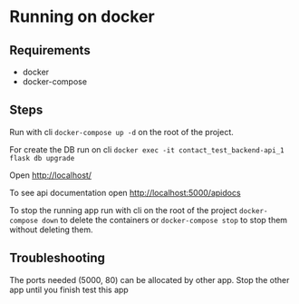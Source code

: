 # Running on docker #

## Requirements ##

- docker
- docker-compose

## Steps ##

Run with cli `docker-compose up -d` on the root of the project.

For create the DB run on cli `docker exec -it contact_test_backend-api_1 flask db upgrade`

Open [http://localhost/](http://localhost/)

To see api documentation open [http://localhost:5000/apidocs](http://localhost:5000/apidocs)

To stop the running app run with cli on the root of the project `docker-compose down` to delete the containers or `docker-compose stop` to stop them without deleting them.

## Troubleshooting ##

The ports needed (5000, 80) can be allocated by other app. Stop the other app until you finish test this app
